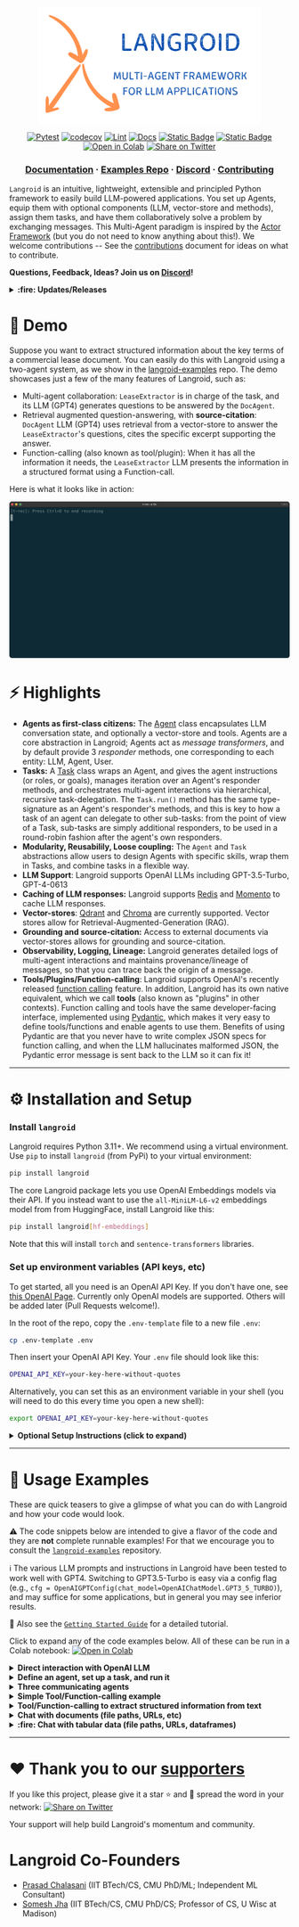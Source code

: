 <div align="center">
  <img src="docs/assets/langroid-card-lambda-ossem-rust-1200-630.png" alt="Logo" 
        width="400" align="center">
</div>

<div align="center">

[![Pytest](https://github.com/langroid/langroid/actions/workflows/pytest.yml/badge.svg)](https://github.com/langroid/langroid/actions/workflows/pytest.yml)
[![codecov](https://codecov.io/gh/langroid/langroid/branch/main/graph/badge.svg?token=H94BX5F0TE)](https://codecov.io/gh/langroid/langroid)
[![Lint](https://github.com/langroid/langroid/actions/workflows/validate.yml/badge.svg)](https://github.com/langroid/langroid/actions/workflows/validate.yml)
[![Docs](https://github.com/langroid/langroid/actions/workflows/mkdocs-deploy.yml/badge.svg)](https://github.com/langroid/langroid/actions/workflows/mkdocs-deploy.yml)
[![Static Badge](https://img.shields.io/badge/Documentation-blue?link=https%3A%2F%2Flangroid.github.io%2Flangroid%2F&link=https%3A%2F%2Flangroid.github.io%2Flangroid%2F)](https://langroid.github.io/langroid)
[![Static Badge](https://img.shields.io/badge/Discord-orange?logoColor=orange&link=https%3A%2F%2Fdiscord.gg%2FZU36McDgDs)](https://discord.gg/ZU36McDgDs)
[![Open in Colab](https://colab.research.google.com/assets/colab-badge.svg)](https://colab.research.google.com/github/langroid/langroid/blob/main/examples/langroid_quick_examples.ipynb)
[![Share on Twitter](https://img.shields.io/twitter/url?style=social&url=https://github.com/langroid/langroid)](https://twitter.com/intent/tweet?text=Langroid%20is%20an%20exciting%20new%20framework%20to%20easily%20build%20%23LLM%20applications.%20You%20set%20up%20LLM-powered%20Agents%20with%20vector-stores,%20assign%20tasks,%20and%20have%20them%20collaboratively%20solve%20problems%20via%20message-transformations.%20https://github.com/langroid/langroid)

</div>

<h3 align="center">
  <a target="_blank" 
    href="https://langroid.github.io/langroid/" rel="dofollow">
      <strong>Documentation</strong></a>
  &middot;
  <a target="_blank" href="https://github.com/langroid/langroid-examples" rel="dofollow">
      <strong>Examples Repo</strong></a>
  &middot;
  <a target="_blank" href="https://discord.gg/ZU36McDgDs" rel="dofollow">
      <strong>Discord</strong></a>
  &middot;
  <a target="_blank" href="./CONTRIBUTING.md" rel="dofollow">
      <strong>Contributing</strong></a>

  <br />
</h3>

`Langroid` is an intuitive, lightweight, extensible and principled
Python framework to easily build LLM-powered applications. 
You set up Agents, equip them with optional components (LLM, 
vector-store and methods), assign them tasks, and have them 
collaboratively solve a problem by exchanging messages. 
This Multi-Agent paradigm is inspired by the
[Actor Framework](https://en.wikipedia.org/wiki/Actor_model)
(but you do not need to know anything about this!).
We welcome contributions -- See the [contributions](./CONTRIBUTING.md) document
for ideas on what to contribute.

**Questions, Feedback, Ideas? Join us on [Discord](https://discord.gg/ZU36McDgDs)!**

<details>
<summary> <b>:fire: Updates/Releases</b></summary>

- **Aug 2023:**
  - **Example:** [Answer questions](examples/docqa/chat-search.py) using Google Search + vecdb-retrieval from URL contents. 
  - **0.1.39:** [`GoogleSearchTool`](langroid/agent/stateless_tools/google_search_tool.py) to enable Agents (their LLM) to do Google searches via function-calling/tools.
    See [this chat example](examples/basic/chat-search.py) for how easy it is to add this tool to an agent.
  - **Colab notebook** to try the quick-start examples: [![Open in Colab](https://colab.research.google.com/assets/colab-badge.svg)](https://colab.research.google.com/github/langroid/langroid/blob/main/examples/langroid_quick_examples.ipynb) 
  - **0.1.37:** Added [`SQLChatAgent`](langroid/agent/special/sql_chat_agent.py) -- thanks to our latest contributor [Rithwik Babu](https://github.com/rithwikbabu)!
  - Multi-agent Example: [Autocorrect chat](examples/basic/autocorrect.py)
- **July 2023:** 
  - **0.1.30:** Added [`TableChatAgent`](langroid/agent/special/table_chat_agent.py) to 
    [chat](examples/data-qa/table_chat.py) with tabular datasets (dataframes, files, URLs): LLM generates Pandas code,
    and code is executed using Langroid's tool/function-call mechanism. 
  - **Demo:** 3-agent system for Audience [Targeting](https://langroid.github.io/langroid/demos/targeting/audience-targeting/).
  - **0.1.27**: Added [support](langroid/cachedb/momento_cachedb.py) 
    for [Momento Serverless Cache](https://www.gomomento.com/) as an alternative to Redis.
  - **0.1.24**: [`DocChatAgent`](langroid/agent/special/doc_chat_agent.py) 
    now [accepts](langroid/parsing/pdf_parser.py) PDF files or URLs.

</details>

# :rocket: Demo
Suppose you want to extract structured information about the key terms 
of a commercial lease document. You can easily do this with Langroid using a two-agent system,
as we show in the [langroid-examples](https://github.com/langroid/langroid-examples/blob/main/examples/docqa/chat_multi_extract.py) repo.
The demo showcases just a few of the many features of Langroid, such as:
- Multi-agent collaboration: `LeaseExtractor` is in charge of the task, and its LLM (GPT4) generates questions 
to be answered by the `DocAgent`.
- Retrieval augmented question-answering, with **source-citation**: `DocAgent` LLM (GPT4) uses retrieval from a vector-store to 
answer the `LeaseExtractor`'s questions, cites the specific excerpt supporting the answer. 
- Function-calling (also known as tool/plugin): When it has all the information it 
needs, the `LeaseExtractor` LLM presents the information in a structured 
format using a Function-call. 

Here is what it looks like in action:

![Demo](docs/assets/demos/lease-extractor-demo.gif)


# :zap: Highlights

- **Agents as first-class citizens:** The [Agent](https://langroid.github.io/langroid/reference/agent/base/#langroid.agent.base.Agent) class encapsulates LLM conversation state,
  and optionally a vector-store and tools. Agents are a core abstraction in Langroid;
  Agents act as _message transformers_, and by default provide 3 _responder_ methods, one corresponding to each entity: LLM, Agent, User.
- **Tasks:** A [Task](https://langroid.github.io/langroid/reference/agent/task/) class wraps an Agent, and gives the agent instructions (or roles, or goals), 
  manages iteration over an Agent's responder methods, 
  and orchestrates multi-agent interactions via hierarchical, recursive
  task-delegation. The `Task.run()` method has the same 
  type-signature as an Agent's responder's methods, and this is key to how 
  a task of an agent can delegate to other sub-tasks: from the point of view of a Task,
  sub-tasks are simply additional responders, to be used in a round-robin fashion 
  after the agent's own responders.
- **Modularity, Reusabilily, Loose coupling:** The `Agent` and `Task` abstractions allow users to design
  Agents with specific skills, wrap them in Tasks, and combine tasks in a flexible way.
- **LLM Support**: Langroid supports OpenAI LLMs including GPT-3.5-Turbo,
  GPT-4-0613
- **Caching of LLM responses:** Langroid supports [Redis](https://redis.com/try-free/) and 
  [Momento](https://www.gomomento.com/) to cache LLM responses.
- **Vector-stores**: [Qdrant](https://qdrant.tech/) and [Chroma](https://www.trychroma.com/) are currently supported.
  Vector stores allow for Retrieval-Augmented-Generation (RAG).
- **Grounding and source-citation:** Access to external documents via vector-stores 
   allows for grounding and source-citation.
- **Observability, Logging, Lineage:** Langroid generates detailed logs of multi-agent interactions and
  maintains provenance/lineage of messages, so that you can trace back
  the origin of a message.
- **Tools/Plugins/Function-calling**: Langroid supports OpenAI's recently
  released [function calling](https://platform.openai.com/docs/guides/gpt/function-calling)
  feature. In addition, Langroid has its own native equivalent, which we
  call **tools** (also known as "plugins" in other contexts). Function
  calling and tools have the same developer-facing interface, implemented
  using [Pydantic](https://docs.pydantic.dev/latest/),
  which makes it very easy to define tools/functions and enable agents
  to use them. Benefits of using Pydantic are that you never have to write
  complex JSON specs for function calling, and when the LLM
  hallucinates malformed JSON, the Pydantic error message is sent back to
  the LLM so it can fix it!

--- 

# :gear: Installation and Setup

### Install `langroid`
Langroid requires Python 3.11+. We recommend using a virtual environment.
Use `pip` to install `langroid` (from PyPi) to your virtual environment:
```bash
pip install langroid
```
The core Langroid package lets you use OpenAI Embeddings models via their API. 
If you instead want to use the `all-MiniLM-L6-v2` embeddings model
from from HuggingFace, install Langroid like this:
```bash
pip install langroid[hf-embeddings]
```
Note that this will install `torch` and `sentence-transformers` libraries.

### Set up environment variables (API keys, etc)

To get started, all you need is an OpenAI API Key.
If you don't have one, see [this OpenAI Page](https://help.openai.com/en/collections/3675940-getting-started-with-openai-api).
Currently only OpenAI models are supported. Others will be added later
(Pull Requests welcome!).

In the root of the repo, copy the `.env-template` file to a new file `.env`: 
```bash
cp .env-template .env
```
Then insert your OpenAI API Key. 
Your `.env` file should look like this:
```bash
OPENAI_API_KEY=your-key-here-without-quotes
````

Alternatively, you can set this as an environment variable in your shell
(you will need to do this every time you open a new shell):
```bash
export OPENAI_API_KEY=your-key-here-without-quotes
```


<details>
<summary><b>Optional Setup Instructions (click to expand) </b></summary>

All of the following environment variable settings are optional, and some are only needed 
to use specific features (as noted below).

- **Qdrant** Vector Store API Key, URL. This is only required if you want to use Qdrant cloud.
  You can sign up for a free 1GB account at [Qdrant cloud](https://cloud.qdrant.io).
  If you skip setting up these, Langroid will use Qdrant in local-storage mode.
  Alternatively [Chroma](https://docs.trychroma.com/) is also currently supported. 
  We use the local-storage version of Chroma, so there is no need for an API key.
  Langroid uses Qdrant by default.
- **Redis** Password, host, port: This is optional, and only needed to cache LLM API responses
  using Redis Cloud. Redis [offers](https://redis.com/try-free/) a free 30MB Redis account
  which is more than sufficient to try out Langroid and even beyond.
  If you don't set up these, Langroid will use a pure-python 
  Redis in-memory cache via the [Fakeredis](https://fakeredis.readthedocs.io/en/latest/) library.
- **Momento** Serverless Caching of LLM API responses (as an alternative to Redis). 
   To use Momento instead of Redis:
  - enter your Momento Token in the `.env` file, as the value of `MOMENTO_AUTH_TOKEN` (see example file below),
  - in the `.env` file set `CACHE_TYPE=momento` (instead of `CACHE_TYPE=redis` which is the default).
- **GitHub** Personal Access Token (required for apps that need to analyze git
  repos; token-based API calls are less rate-limited). See this
  [GitHub page](https://docs.github.com/en/authentication/keeping-your-account-and-data-secure/managing-your-personal-access-tokens).
- **Google Custom Search API Credentials:** Only needed to enable an Agent to use the `GoogleSearchTool`.
  To use Google Search as an LLM Tool/Plugin/function-call, 
  you'll need to set up 
  [a Google API key](https://developers.google.com/custom-search/v1/introduction#identify_your_application_to_google_with_api_key),
  then [setup a Google Custom Search Engine (CSE) and get the CSE ID](https://developers.google.com/custom-search/docs/tutorial/creatingcse).
  (Documentation for these can be challenging, we suggest asking GPT4 for a step-by-step guide.)
  After obtaining these credentials, store them as values of 
  `GOOGLE_API_KEY` and `GOOGLE_CSE_ID` in your `.env` file. 
  Full documentation on using this (and other such "stateless" tools) is coming soon, but 
  in the meantime take a peek at this [chat example](examples/basic/chat-search.py), which 
  shows how you can easily equip an Agent with a `GoogleSearchtool`.
  


If you add all of these optional variables, your `.env` file should look like this:
```bash
OPENAI_API_KEY=your-key-here-without-quotes
GITHUB_ACCESS_TOKEN=your-personal-access-token-no-quotes
CACHE_TYPE=redis # or momento
REDIS_PASSWORD=your-redis-password-no-quotes
REDIS_HOST=your-redis-hostname-no-quotes
REDIS_PORT=your-redis-port-no-quotes
MOMENTO_AUTH_TOKEN=your-momento-token-no-quotes # instead of REDIS* variables
QDRANT_API_KEY=your-key
QDRANT_API_URL=https://your.url.here:6333 # note port number must be included
GOOGLE_API_KEY=your-key
GOOGLE_CSE_ID=your-cse-id
```
</details>

---

# :tada: Usage Examples

These are quick teasers to give a glimpse of what you can do with Langroid
and how your code would look. 

:warning: The code snippets below are intended to give a flavor of the code
and they are **not** complete runnable examples! For that we encourage you to 
consult the [`langroid-examples`](https://github.com/langroid/langroid-examples) 
repository.

:information_source: The various LLM prompts and instructions in Langroid
have been tested to work well with GPT4.
Switching to GPT3.5-Turbo is easy via a config flag
(e.g., `cfg = OpenAIGPTConfig(chat_model=OpenAIChatModel.GPT3_5_TURBO)`),
and may suffice for some applications, but in general you may see inferior results.


:book: Also see the
[`Getting Started Guide`](https://langroid.github.io/langroid/quick-start/)
for a detailed tutorial.

Click to expand any of the code examples below.
All of these can be run in a Colab notebook:
[![Open in Colab](https://colab.research.google.com/assets/colab-badge.svg)](https://colab.research.google.com/github/langroid/langroid/blob/main/examples/langroid_quick_examples.ipynb)

<details>
<summary> <b> Direct interaction with OpenAI LLM </b> </summary>

```python
from langroid.language_models.openai_gpt import ( 
        OpenAIGPTConfig, OpenAIChatModel, OpenAIGPT,
)
from langroid.language_models.base import LLMMessage, Role

cfg = OpenAIGPTConfig(chat_model=OpenAIChatModel.GPT4)

mdl = OpenAIGPT(cfg)

messages = [
  LLMMessage(content="You are a helpful assistant",  role=Role.SYSTEM), 
  LLMMessage(content="What is the capital of Ontario?",  role=Role.USER),
]
response = mdl.chat(messages, max_tokens=200)
print(response.message)
```
</details>

<details>
<summary> <b> Define an agent, set up a task, and run it </b> </summary>

```python
from langroid.agent.chat_agent import ChatAgent, ChatAgentConfig
from langroid.agent.task import Task
from langroid.language_models.openai_gpt import OpenAIChatModel, OpenAIGPTConfig

config = ChatAgentConfig(
    llm = OpenAIGPTConfig(
        chat_model=OpenAIChatModel.GPT4,
    ),
    vecdb=None, # no vector store
)
agent = ChatAgent(config)
# get response from agent's LLM, and put this in an interactive loop...
# answer = agent.llm_response("What is the capital of Ontario?")
  # ... OR instead, set up a task (which has a built-in loop) and run it
task = Task(agent, name="Bot") 
task.run() # ... a loop seeking response from LLM or User at each turn
```
</details>

<details>
<summary><b> Three communicating agents </b></summary>

A toy numbers game, where when given a number `n`:
- `repeater_agent`'s LLM simply returns `n`,
- `even_agent`'s LLM returns `n/2` if `n` is even, else says "DO-NOT-KNOW"
- `odd_agent`'s LLM returns `3*n+1` if `n` is odd, else says "DO-NOT-KNOW"

First define the 3 agents, and set up their tasks with instructions:

```python
from langroid.utils.constants import NO_ANSWER
from langroid.agent.chat_agent import ChatAgent, ChatAgentConfig
from langroid.agent.task import Task
from langroid.language_models.openai_gpt import OpenAIChatModel, OpenAIGPTConfig
config = ChatAgentConfig(
    llm = OpenAIGPTConfig(
        chat_model=OpenAIChatModel.GPT4,
    ),
    vecdb = None,
)
repeater_agent = ChatAgent(config)
repeater_task = Task(
    repeater_agent,
    name = "Repeater",
    system_message="""
    Your job is to repeat whatever number you receive.
    """,
    llm_delegate=True, # LLM takes charge of task
    single_round=False, 
)
even_agent = ChatAgent(config)
even_task = Task(
    even_agent,
    name = "EvenHandler",
    system_message=f"""
    You will be given a number. 
    If it is even, divide by 2 and say the result, nothing else.
    If it is odd, say {NO_ANSWER}
    """,
    single_round=True,  # task done after 1 step() with valid response
)

odd_agent = ChatAgent(config)
odd_task = Task(
    odd_agent,
    name = "OddHandler",
    system_message=f"""
    You will be given a number n. 
    If it is odd, return (n*3+1), say nothing else. 
    If it is even, say {NO_ANSWER}
    """,
    single_round=True,  # task done after 1 step() with valid response
)
```
Then add the `even_task` and `odd_task` as sub-tasks of `repeater_task`, 
and run the `repeater_task`, kicking it off with a number as input:
```python
repeater_task.add_sub_task([even_task, odd_task])
repeater_task.run("3")
```

</details>

<details>
<summary><b> Simple Tool/Function-calling example </b></summary>

Langroid leverages Pydantic to support OpenAI's
[Function-calling API](https://platform.openai.com/docs/guides/gpt/function-calling)
as well as its own native tools. The benefits are that you don't have to write
any JSON to specify the schema, and also if the LLM hallucinates a malformed
tool syntax, Langroid sends the Pydantic validation error (suitiably sanitized) 
to the LLM so it can fix it!

Simple example: Say the agent has a secret list of numbers, 
and we want the LLM to find the smallest number in the list. 
We want to give the LLM a `probe` tool/function which takes a
single number `n` as argument. The tool handler method in the agent
returns how many numbers in its list are at most `n`.

First define the tool using Langroid's `ToolMessage` class:


```python
from langroid.agent.tool_message import ToolMessage
class ProbeTool(ToolMessage):
  request: str = "probe" # specifies which agent method handles this tool
  purpose: str = """
        To find how many numbers in my list are less than or equal to  
        the <number> you specify.
        """ # description used to instruct the LLM on when/how to use the tool
  number: int  # required argument to the tool
```

Then define a `SpyGameAgent` as a subclass of `ChatAgent`, 
with a method `probe` that handles this tool:

```python
from langroid.agent.chat_agent import ChatAgent, ChatAgentConfig
class SpyGameAgent(ChatAgent):
  def __init__(self, config: ChatAgentConfig):
    super().__init__(config)
    self.numbers = [3, 4, 8, 11, 15, 25, 40, 80, 90]

  def probe(self, msg: ProbeTool) -> str:
    # return how many numbers in self.numbers are less or equal to msg.number
    return str(len([n for n in self.numbers if n <= msg.number]))
```

We then instantiate the agent and enable it to use and respond to the tool:

```python
from langroid.language_models.openai_gpt import OpenAIChatModel, OpenAIGPTConfig
spy_game_agent = SpyGameAgent(
    ChatAgentConfig(
        name="Spy",
        llm = OpenAIGPTConfig(
            chat_model=OpenAIChatModel.GPT4,
        ),
        vecdb=None,
        use_tools=False, #  don't use Langroid native tool
        use_functions_api=True, # use OpenAI function-call API
    )
)
spy_game_agent.enable_message(ProbeTool)
```

For a full working example see the
[chat-agent-tool.py](https://github.com/langroid/langroid-examples/blob/main/examples/quick-start/chat-agent-tool.py)
script in the `langroid-examples` repo.
</details>

<details>
<summary> <b>Tool/Function-calling to extract structured information from text </b> </summary>

Suppose you want an agent to extract 
the key terms of a lease, from a lease document, as a nested JSON structure.
First define the desired structure via Pydantic models:

```python
from pydantic import BaseModel
class LeasePeriod(BaseModel):
    start_date: str
    end_date: str


class LeaseFinancials(BaseModel):
    monthly_rent: str
    deposit: str

class Lease(BaseModel):
    period: LeasePeriod
    financials: LeaseFinancials
    address: str
```

Then define the `LeaseMessage` tool as a subclass of Langroid's `ToolMessage`.
Note the tool has a required argument `terms` of type `Lease`:

```python
class LeaseMessage(ToolMessage):
    request: str = "lease_info"
    purpose: str = """
        Collect information about a Commercial Lease.
        """
    terms: Lease
```

Then define a `LeaseExtractorAgent` with a method `lease_info` that handles this tool,
instantiate the agent, and enable it to use and respond to this tool:

```python
class LeaseExtractorAgent(ChatAgent):
    def lease_info(self, message: LeaseMessage) -> str:
        print(
            f"""
        DONE! Successfully extracted Lease Info:
        {message.terms}
        """
        )
        return json.dumps(message.terms.dict())
    
lease_extractor_agent = LeaseExtractorAgent(
  ChatAgentConfig(
    llm=OpenAIGPTConfig(),
    use_functions_api=False,
    use_tools=True,
  )
)
lease_extractor_agent.enable_message(LeaseMessage)
```

See the [`chat_multi_extract.py`](https://github.com/langroid/langroid-examples/blob/main/examples/docqa/chat_multi_extract.py)
script in the `langroid-examples` repo for a full working example.
</details>

<details>
<summary><b> Chat with documents (file paths, URLs, etc) </b></summary>

Langroid provides a specialized agent class `DocChatAgent` for this purpose.
It incorporates document sharding, embedding, storage in a vector-DB, 
and retrieval-augmented query-answer generation.
Using this class to chat with a collection of documents is easy.
First create a `DocChatAgentConfig` instance, with a 
`doc_paths` field that specifies the documents to chat with.

```python
from langroid.agent.doc_chat_agent import DocChatAgentConfig
config = DocChatAgentConfig(
  doc_paths = [
    "https://en.wikipedia.org/wiki/Language_model",
    "https://en.wikipedia.org/wiki/N-gram_language_model",
    "/path/to/my/notes-on-language-models.txt",
  ]
  llm = OpenAIGPTConfig(
    chat_model=OpenAIChatModel.GPT4,
  ),
  vecdb=VectorStoreConfig(
    type="qdrant",
  ),
)
```

Then instantiate the `DocChatAgent` (this ingests the docs into the vector-store):

```python
agent = DocChatAgent(config)
```
Then we can either ask the agent one-off questions,
```python
agent.chat("What is a language model?")
```
or wrap it in a `Task` and run an interactive loop with the user:
```python
from langroid.task import Task
task = Task(agent)
task.run()
```

See full working scripts in the 
[`docqa`](https://github.com/langroid/langroid-examples/tree/main/examples/docqa)
folder of the `langroid-examples` repo.
</details>

<details>
<summary><b> :fire: Chat with tabular data (file paths, URLs, dataframes) </b></summary>

Using Langroid you can set up a `TableChatAgent` with a dataset (file path, URL or dataframe),
and query it. The Agent's LLM generates Pandas code to answer the query, 
via function-calling (or tool/plugin), and the Agent's function-handling method
executes the code and returns the answer.

Here is how you can do this:

```python
from langroid.agent.special.table_chat_agent import TableChatAgent, TableChatAgentConfig
from langroid.agent.task import Task
from langroid.language_models.openai_gpt import OpenAIChatModel, OpenAIGPTConfig
```

Set up a `TableChatAgent` for a data file, URL or dataframe
(Ensure the data table has a header row; the delimiter/separator is auto-detected):
```python
dataset =  "https://archive.ics.uci.edu/ml/machine-learning-databases/wine-quality/winequality-red.csv"
# or dataset = "/path/to/my/data.csv"
# or dataset = pd.read_csv("/path/to/my/data.csv")
agent = TableChatAgent(
    config=TableChatAgentConfig(
        data=dataset,  
        llm=OpenAIGPTConfig(
            chat_model=OpenAIChatModel.GPT4,
        ),
    )
)
```
Set up a task, and ask one-off questions like this: 

```python
task = Task(
  agent, 
  name = "DataAssistant",
  default_human_response="", # to avoid waiting for user input
)
result = task.run(
  "What is the average alcohol content of wines with a quality rating above 7?",
  turns=2 # return after user question, LLM fun-call/tool response, Agent code-exec result
) 
print(result.content)
```
Or alternatively, set up a task and run it in an interactive loop with the user:

```python
task = Task(agent, name="DataAssistant")
task.run()
``` 

For a full working example see the 
[`table_chat.py`](https://github.com/langroid/langroid-examples/tree/main/examples/data-qa/table_chat.py)
script in the `langroid-examples` repo.


</details>

---

# :heart: Thank you to our [supporters](https://github.com/langroid/langroid/stargazers)

If you like this project, please give it a star ⭐ and 📢 spread the word in your network:
[![Share on Twitter](https://img.shields.io/twitter/url?style=social&url=https://github.com/langroid/langroid)](https://twitter.com/intent/tweet?text=Sharing%20an%20interesting%20new%20framework%20to%20easily%20build%20%23LLM%20applications!%20Langroid%20lets%20you%20set%20up%20LLM-powered%20Agents%20with%20vector-stores,%20assign%20tasks,%20and%20have%20them%20collaboratively%20solve%20problems%20via%20message-transformations.%20https://github.com/langroid/langroid)

Your support will help build Langroid's momentum and community.




# Langroid Co-Founders

- [Prasad Chalasani](https://www.linkedin.com/in/pchalasani/) (IIT BTech/CS, CMU PhD/ML; Independent ML Consultant)
- [Somesh Jha](https://www.linkedin.com/in/somesh-jha-80208015/) (IIT BTech/CS, CMU PhD/CS; Professor of CS, U Wisc at Madison)



